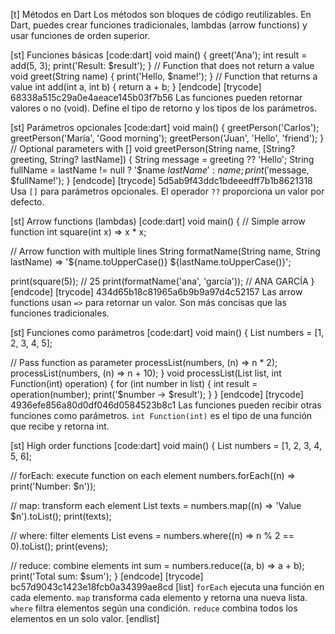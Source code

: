 [t] Métodos en Dart
Los métodos son bloques de código reutilizables. En Dart, puedes crear funciones tradicionales, lambdas (arrow functions) y usar funciones de orden superior.

[st] Funciones básicas
[code:dart]
void main() {
  greet('Ana');
  int result = add(5, 3);
  print('Result: $result');
}
// Function that does not return a value
void greet(String name) {
  print('Hello, $name!');
}
// Function that returns a value
int add(int a, int b) {
  return a + b;
}
[endcode]
[trycode] 68338a515c29a0e4aeace145b03f7b56
Las funciones pueden retornar valores o no (void). Define el tipo de retorno y los tipos de los parámetros.

[st] Parámetros opcionales
[code:dart]
void main() {
  greetPerson('Carlos');
  greetPerson('María', 'Good morning');
  greetPerson('Juan', 'Hello', 'friend');
}
// Optional parameters with []
void greetPerson(String name, [String? greeting, String? lastName]) {
  String message = greeting ?? 'Hello';
  String fullName = lastName != null ? '$name $lastName' : name;
  print('$message, $fullName!');
}
[endcode]
[trycode] 5d5ab9f43ddc1bdeeedff7b1b8621318
Usa `[]` para parámetros opcionales. El operador `??` proporciona un valor por defecto.

[st] Arrow functions (lambdas)
[code:dart]
void main() {
  // Simple arrow function
  int square(int x) => x * x;
  
  // Arrow function with multiple lines
  String formatName(String name, String lastName) => 
    '${name.toUpperCase()} ${lastName.toUpperCase()}';
  
  print(square(5)); // 25
  print(formatName('ana', 'garcía')); // ANA GARCÍA
}
[endcode]
[trycode] 434d65b18c81965a6b9b9a97d4c52157
Las arrow functions usan `=>` para retornar un valor. Son más concisas que las funciones tradicionales.

[st] Funciones como parámetros
[code:dart]
void main() {
  List<int> numbers = [1, 2, 3, 4, 5];
  
  // Pass function as parameter
  processList(numbers, (n) => n * 2);
  processList(numbers, (n) => n + 10);
}
void processList(List<int> list, int Function(int) operation) {
  for (int number in list) {
    int result = operation(number);
    print('$number -> $result');
  }
}
[endcode]
[trycode] 4936efe856a80d0df046d0584523b8c1
Las funciones pueden recibir otras funciones como parámetros. `int Function(int)` es el tipo de una función que recibe y retorna int.

[st] High order functions
[code:dart]
void main() {
  List<int> numbers = [1, 2, 3, 4, 5, 6];
  
  // forEach: execute function on each element
  numbers.forEach((n) => print('Number: $n'));
  
  // map: transform each element
  List<String> texts = numbers.map((n) => 'Value $n').toList();
  print(texts);
  
  // where: filter elements
  List<int> evens = numbers.where((n) => n % 2 == 0).toList();
  print(evens);
  
  // reduce: combine elements
  int sum = numbers.reduce((a, b) => a + b);
  print('Total sum: $sum');
}
[endcode]
[trycode] bc57d9043c1423e18fcb0a34399ae8cd
[list]
`forEach` ejecuta una función en cada elemento.
`map` transforma cada elemento y retorna una nueva lista.
`where` filtra elementos según una condición.
`reduce` combina todos los elementos en un solo valor. 
[endlist]